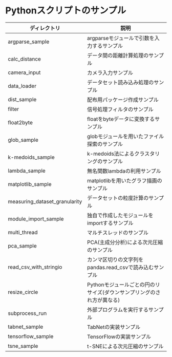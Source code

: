 # Pythonスクリプトのサンプル

|ディレクトリ |説明 |
|---|---|
|argparse_sample |argparseモジュールで引数を入力するサンプル |
|calc_distance |データ間の距離計算処理のサンプル |
|camera_input |カメラ入力サンプル |
|data_loader |データセット読み込み処理のサンプル |
|dist_sample |配布用パッケージ作成サンプル |
|filter |信号処理フィルタのサンプル |
|float2byte |floatをbyteデータに変換するサンプル |
|glob_sample |globモジュールを用いたファイル探索のサンプル |
|k-medoids_sample |k-medoids法によるクラスタリングのサンプル |
|lambda_sample |無名関数lambdaの利用サンプル |
|matplotlib_sample |matplotlibを用いたグラフ描画のサンプル |
|measuring_dataset_granularity |データセットの粒度計算のサンプル |
|module_import_sample |独自で作成したモジュールをimportするサンプル |
|multi_thread |マルチスレッドのサンプル |
|pca_sample | PCA(主成分分析)による次元圧縮のサンプル |
|read_csv_with_stringio |カンマ区切りの文字列をpandas.read_csvで読み込むサンプル |
|resize_circle |Pythonモジュールごとの円のリサイズ(ダウンサンプリングのされ方が異なる) |
|subprocess_run |外部プログラムを実行するサンプル |
|tabnet_sample |TabNetの実装サンプル |
|tensorflow_sample |TensorFlowの実装サンプル |
|tsne_sample | t-SNEによる次元圧縮のサンプル |



